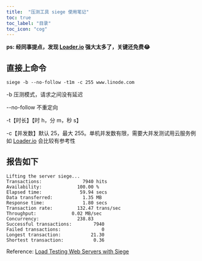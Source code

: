 ```yaml
---
title:  "压测工具 siege 使用笔记"
toc: true
toc_label: "目录"
toc_icon: "cog"
---
```


**ps: 经同事提点，发现 [Loader.io](https://loader.io/) 强大太多了，关键还免费😂**

## 直接上命令

```shell
siege -b --no-follow -t1m -c 255 www.linode.com
```
-b 压测模式，请求之间没有延迟

--no-follow 不重定向

-t【时长】【时 h，分 m，秒 s】

-c【并发数】默认 25，最大 255。单机并发数有限，需要大并发测试用云服务例如 [Loader.io](https://loader.io/) 会比较有参考性

## 报告如下

```shell
Lifting the server siege...
Transactions:		        7940 hits
Availability:		      100.00 %
Elapsed time:		       59.94 secs
Data transferred:	        1.35 MB
Response time:		        1.80 secs
Transaction rate:	      132.47 trans/sec
Throughput:		        0.02 MB/sec
Concurrency:		      238.83
Successful transactions:        7940
Failed transactions:	           0
Longest transaction:	       21.30
Shortest transaction:	        0.36
```

Reference: [Load Testing Web Servers with Siege](https://www.linode.com/docs/tools-reference/tools/load-testing-with-siege/)
